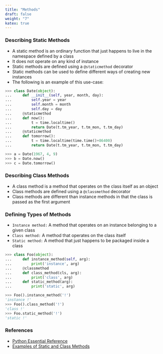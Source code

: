 ```yaml
---
title: "Methods"
draft: false
weight: "7"
katex: true
---
```


### Describing Static Methods
- A static method is an ordinary function that just happens to live in the namespace defined by a class
- It does not operate on any kind of instance
- Static methods are defined using a `@staticmethod` decorator
- Static methods can be used to define different ways of creating new instances
- The following is an example of this use-case:

```python
>>> class Date(object):
...     def __init__(self, year, month, day):
...         self.year = year
...         self.month = month
...         self.day = day
...     @staticmethod
...     def now():
...         t = time.localtime()
...         return Date(t.tm_year, t.tm_mon, t.tm_day)
...     @staticmethod
...     def tomorrow():
...         t = time.localtime(time.time()+86400)
...         return Date(t.tm_year, t.tm_mon, t.tm_day)

>>> a = Date(1967, 4, 9)
>>> b = Date.now()
>>> c = Date.tomorrow()
```

### Describing Class Methods
- A class method is a method that operates on the class itself as an object
- Class methods are defined using a `@classmethod` decorator
- Class methods are different than instance methods in that the class is passed as the first argument 

### Defining Types of Methods
- `Instance method:` A method that operates on an instance belonging to a given class
- `Class method:` A method that operates on the class itself
- `Static method:` A method that just happens to be packaged inside a class

```python
>>> class Foo(object):
...     def instance_method(self, arg):
...         print('instance', arg)
...     @classmethod
...     def class_method(cls, arg):
...         print('class', arg)
...     def static_method(arg):
...         print('static', arg)

>>> Foo().instance_method('!')
'instance !'
>>> Foo().class_method('!')
'class !'
>>> Foo.static_method('!')
'static !'
```

### References
- [Python Essential Reference](http://index-of.co.uk/Python/Python%20Essential%20Reference,%20Fourth%20Edition.pdf)
- [Examples of Static and Class Methods](https://stackoverflow.com/a/1669524/12777044)
